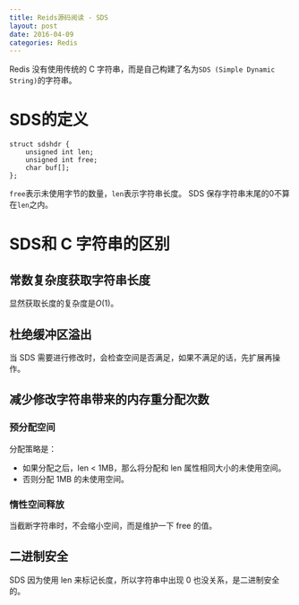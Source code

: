 ```yaml
---
title: Reids源码阅读 - SDS
layout: post
date: 2016-04-09
categories: Redis
---
```


Redis 没有使用传统的 C 字符串，而是自己构建了名为`SDS (Simple Dynamic String)`的字符串。

# SDS的定义

```
struct sdshdr {
    unsigned int len;
    unsigned int free;
    char buf[];
};
```

`free`表示未使用字节的数量，`len`表示字符串长度。
SDS 保存字符串末尾的0不算在`len`之内。

# SDS和 C 字符串的区别

## 常数复杂度获取字符串长度

显然获取长度的复杂度是$O(1)$。

## 杜绝缓冲区溢出

当 SDS 需要进行修改时，会检查空间是否满足，如果不满足的话，先扩展再操作。

## 减少修改字符串带来的内存重分配次数

### 预分配空间

分配策略是：

- 如果分配之后，len < 1MB，那么将分配和 len 属性相同大小的未使用空间。
- 否则分配 1MB 的未使用空间。

### 惰性空间释放

当截断字符串时，不会缩小空间，而是维护一下 free 的值。

## 二进制安全

SDS 因为使用 len 来标记长度，所以字符串中出现 0 也没关系，是二进制安全的。



